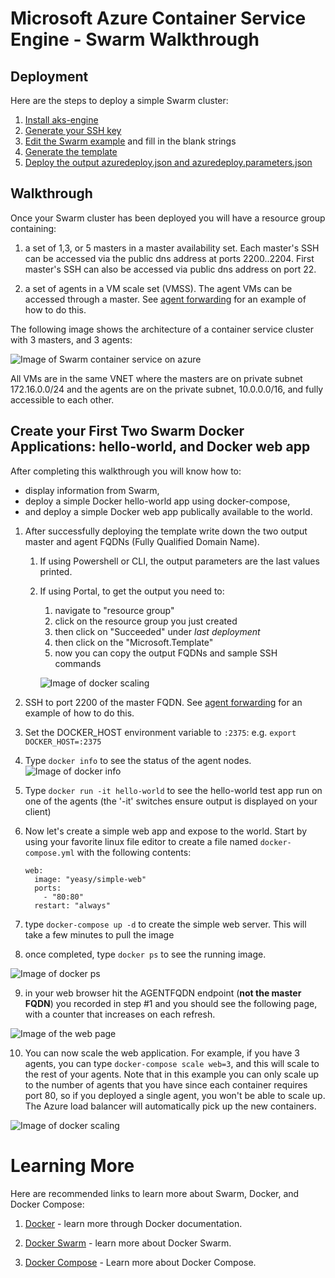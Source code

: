 # Microsoft Azure Container Service Engine - Swarm Walkthrough

## Deployment

Here are the steps to deploy a simple Swarm cluster:

1. [Install aks-engine](acsengine.md#downloading-and-building-aks-engine)
2. [Generate your SSH key](ssh.md#ssh-key-generation)
3. [Edit the Swarm example](../examples/swarm.json) and fill in the blank strings
4. [Generate the template](acsengine.md#generate-templates)
5. [Deploy the output azuredeploy.json and azuredeploy.parameters.json](../docs/acsengine.md#deploy-templates)

## Walkthrough

Once your Swarm cluster has been deployed you will have a resource group containing:

1. a set of 1,3, or 5 masters in a master availability set.  Each master's SSH can be accessed via the public dns address at ports 2200..2204. First master's SSH can also be accessed via public dns address on port 22.

2. a set of agents in a VM scale set (VMSS).  The agent VMs can be accessed through a master.  See [agent forwarding](ssh.md#key-management-and-agent-forwarding-with-windows-pageant) for an example of how to do this.

The following image shows the architecture of a container service cluster with 3 masters, and 3 agents:

 ![Image of Swarm container service on azure](images/swarm.png)

 All VMs are in the same VNET where the masters are on private subnet 172.16.0.0/24 and the agents are on the private subnet, 10.0.0.0/16, and fully accessible to each other.

## Create your First Two Swarm Docker Applications: hello-world, and Docker web app

After completing this walkthrough you will know how to:
 * display information from Swarm,
 * deploy a simple Docker hello-world app using docker-compose,
 * and deploy a simple Docker web app publically available to the world.


 1. After successfully deploying the template write down the two output master and agent FQDNs (Fully Qualified Domain Name).
    1. If using Powershell or CLI, the output parameters are the last values printed.
    2. If using Portal, to get the output you need to:
        1. navigate to "resource group"
        2. click on the resource group you just created
        3. then click on "Succeeded" under *last deployment*
        4. then click on the "Microsoft.Template"
        5. now you can copy the output FQDNs and sample SSH commands

        ![Image of docker scaling](images/findingoutputs.png)

 2. SSH to port 2200 of the master FQDN. See [agent forwarding](ssh.md#key-management-and-agent-forwarding-with-windows-pageant) for an example of how to do this.

 3. Set the DOCKER_HOST environment variable to `:2375`: e.g. ```export DOCKER_HOST=:2375```

 4. Type `docker info` to see the status of the agent nodes.
 ![Image of docker info](images/dockerinfo.png)

 5. Type `docker run -it hello-world` to see the hello-world test app run on one of the agents (the '-it' switches ensure output is displayed on your client)

 6. Now let's create a simple web app and expose to the world.  Start by using your favorite linux file editor to create a file named `docker-compose.yml` with the following contents:
    ```
    web:
      image: "yeasy/simple-web"
      ports:
        - "80:80"
      restart: "always"
    ```
 7. type `docker-compose up -d` to create the simple web server.  This will take a few minutes to pull the image

 8. once completed, type `docker ps` to see the running image.

 ![Image of docker ps](images/dockerps.png)

 9. in your web browser hit the AGENTFQDN endpoint (**not the master FQDN**) you recorded in step #1 and you should see the following page, with a counter that increases on each refresh.

 ![Image of the web page](images/swarmbrowser.png)

 10. You can now scale the web application.  For example, if you have 3 agents, you can type `docker-compose scale web=3`, and this will scale to the rest of your agents.  Note that in this example you can only scale up to the number of agents that you have since each container requires port 80, so if you deployed a single agent, you won't be able to scale up.  The Azure load balancer will automatically pick up the new containers.

 ![Image of docker scaling](images/dockercomposescale.png)

# Learning More

Here are recommended links to learn more about Swarm, Docker, and Docker Compose:

1. [Docker](https://docs.docker.com/) - learn more through Docker documentation.

2. [Docker Swarm](https://docs.docker.com/swarm/overview/) - learn more about Docker Swarm.

3. [Docker Compose](https://docs.docker.com/compose/overview/) - Learn more about Docker Compose.
